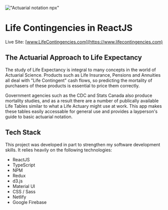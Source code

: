 !["Actuarial notation npx"](../publicbranch/public/logo192.png)
# Life Contingencies in ReactJS

Live Site: [www.LifeContingencies.com](https://www.lifecontingencies.com)

## The Actuarial Approach to Life Expectancy

The study of Life Expectancy is integral to many concepts in the world of Actuarial Science. Products such as Life Insurance, Pensions and Annuities all deal with "Life Contingent" cash flows, so predicting the mortality of purchasers of these products is essential to price them correctly.

Government agencies such as the CDC and Stats Canada also produce mortality studies, and as a result there are a number of publically available Life Tables similar to what a Life Actuary might use at work. This app makes these tables easily accessable for general use and provides a layperson's guide to basic actuarial notation. 

## Tech Stack

This project was developed in part to strengthen my software development skills. It relies heavily on the following technologies:

* ReactJS
* TypeScript
* NPM
* Redux
* d3.js
* Material UI
* CSS / Sass
* Netlify
* Google Firebase
